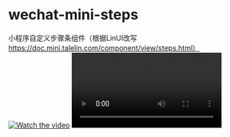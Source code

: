 # wechat-mini-steps
小程序自定义步骤条组件（根据LinUI改写 https://doc.mini.talelin.com/component/view/steps.html）
[![Watch the video](demo)](/image/demo.mov)
![](https://github.com/Jidahan/wechat-mini-steps/raw/main/image/demo.mov)